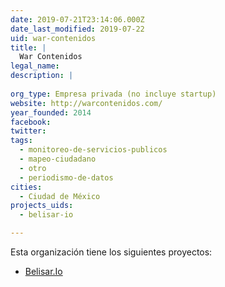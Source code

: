 ```yaml
---
date: 2019-07-21T23:14:06.000Z
date_last_modified: 2019-07-22
uid: war-contenidos
title: |
  War Contenidos
legal_name: 
description: |
  
org_type: Empresa privada (no incluye startup)
website: http://warcontenidos.com/
year_founded: 2014
facebook: 
twitter: 
tags:
  - monitoreo-de-servicios-publicos
  - mapeo-ciudadano
  - otro
  - periodismo-de-datos
cities: 
  - Ciudad de México
projects_uids:
  - belisar-io

---
```


Esta organización tiene los siguientes proyectos:

- [Belisar.Io](/proyectos/belisar-io)
